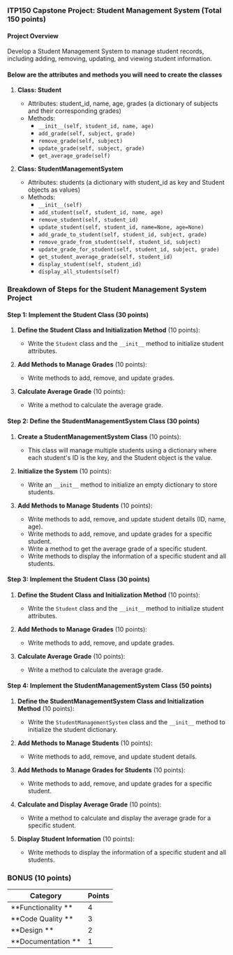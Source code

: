### ITP150 Capstone Project: Student Management System (Total 150 points)

#### Project Overview
Develop a Student Management System to manage student records, including adding, removing, updating, and viewing student information. 

#### Below are the attributes and methods you will need to create the classes

1. **Class: Student**
   - Attributes: student_id, name, age, grades (a dictionary of subjects and their corresponding grades)
   - Methods: 
     - `__init__(self, student_id, name, age)`
     - `add_grade(self, subject, grade)`
     - `remove_grade(self, subject)`
     - `update_grade(self, subject, grade)`
     - `get_average_grade(self)`

2. **Class: StudentManagementSystem**
   - Attributes: students (a dictionary with student_id as key and Student objects as values)
   - Methods:
     - `__init__(self)`
     - `add_student(self, student_id, name, age)`
     - `remove_student(self, student_id)`
     - `update_student(self, student_id, name=None, age=None)`
     - `add_grade_to_student(self, student_id, subject, grade)`
     - `remove_grade_from_student(self, student_id, subject)`
     - `update_grade_for_student(self, student_id, subject, grade)`
     - `get_student_average_grade(self, student_id)`
     - `display_student(self, student_id)`
     - `display_all_students(self)`

### Breakdown of Steps for the Student Management System Project

#### Step 1: Implement the Student Class (30 points)

1. **Define the Student Class and Initialization Method** (10 points):
   - Write the `Student` class and the `__init__` method to initialize student attributes.

2. **Add Methods to Manage Grades** (10 points):
   - Write methods to add, remove, and update grades.

3. **Calculate Average Grade** (10 points):
   - Write a method to calculate the average grade.

#### Step 2: Define the StudentManagementSystem Class (30 points)
1. **Create a StudentManagementSystem Class** (10 points):
   - This class will manage multiple students using a dictionary where each student's ID is the key, and the Student object is the value.

2. **Initialize the System** (10 points):
   - Write an `__init__` method to initialize an empty dictionary to store students.

3. **Add Methods to Manage Students** (10 points):
   - Write methods to add, remove, and update student details (ID, name, age).
   - Write methods to add, remove, and update grades for a specific student.
   - Write a method to get the average grade of a specific student.
   - Write methods to display the information of a specific student and all students.

#### Step 3: Implement the Student Class (30 points)
1. **Define the Student Class and Initialization Method** (10 points):
   - Write the `Student` class and the `__init__` method to initialize student attributes.

2. **Add Methods to Manage Grades** (10 points):
   - Write methods to add, remove, and update grades.

3. **Calculate Average Grade** (10 points):
   - Write a method to calculate the average grade.

#### Step 4: Implement the StudentManagementSystem Class (50 points)
1. **Define the StudentManagementSystem Class and Initialization Method** (10 points):
   - Write the `StudentManagementSystem` class and the `__init__` method to initialize the student dictionary.

2. **Add Methods to Manage Students** (10 points):
   - Write methods to add, remove, and update student details.

3. **Add Methods to Manage Grades for Students** (10 points):
   - Write methods to add, remove, and update grades for a specific student.

4. **Calculate and Display Average Grade** (10 points):
   - Write a method to calculate and display the average grade for a specific student.

5. **Display Student Information** (10 points):
   - Write methods to display the information of a specific student and all students.

### BONUS (10 points)

| Category                    | Points |
|-----------------------------|--------|
| **Functionality ** | 4    |
| **Code Quality **  | 3    |
| **Design ** |  2     |
| **Documentation ** | 1    |




